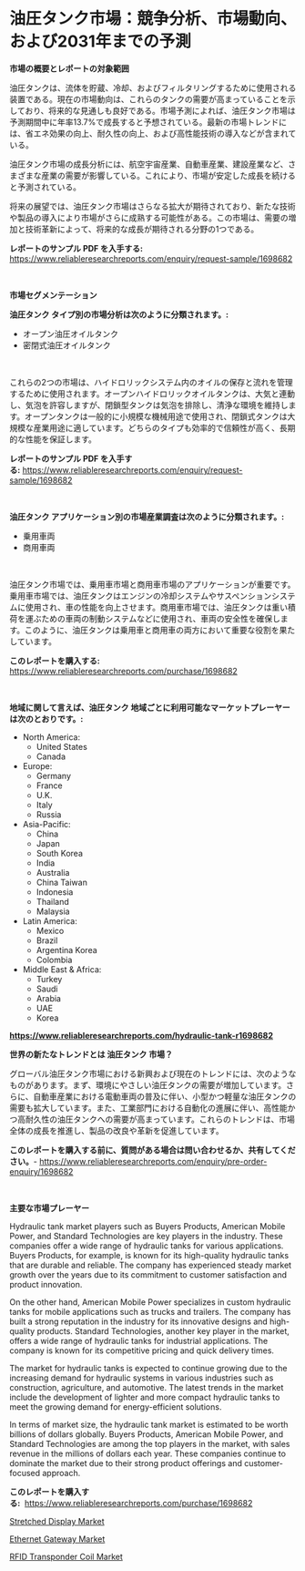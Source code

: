<p><h1>油圧タンク市場：競争分析、市場動向、および2031年までの予測</h1></p><p><strong>市場の概要とレポートの対象範囲</strong></p>
<p><p>油圧タンクは、流体を貯蔵、冷却、およびフィルタリングするために使用される装置である。現在の市場動向は、これらのタンクの需要が高まっていることを示しており、将来的な見通しも良好である。市場予測によれば、油圧タンク市場は予測期間中に年率13.7%で成長すると予想されている。最新の市場トレンドには、省エネ効果の向上、耐久性の向上、および高性能技術の導入などが含まれている。</p><p>油圧タンク市場の成長分析には、航空宇宙産業、自動車産業、建設産業など、さまざまな産業の需要が影響している。これにより、市場が安定した成長を続けると予測されている。</p><p>将来の展望では、油圧タンク市場はさらなる拡大が期待されており、新たな技術や製品の導入により市場がさらに成熟する可能性がある。この市場は、需要の増加と技術革新によって、将来的な成長が期待される分野の1つである。</p></p>
<p><strong>レポートのサンプル PDF を入手する:</strong> <a href="https://www.reliableresearchreports.com/enquiry/request-sample/1698682">https://www.reliableresearchreports.com/enquiry/request-sample/1698682</a></p>
<p>&nbsp;</p>
<p><strong>市場セグメンテーション</strong></p>
<p><strong>油圧タンク タイプ別の市場分析は次のように分類されます。:</strong></p>
<p><ul><li>オープン油圧オイルタンク</li><li>密閉式油圧オイルタンク</li></ul></p>
<p>&nbsp;</p>
<p><p>これらの2つの市場は、ハイドロリックシステム内のオイルの保存と流れを管理するために使用されます。オープンハイドロリックオイルタンクは、大気と連動し、気泡を許容しますが、閉鎖型タンクは気泡を排除し、清浄な環境を維持します。オープンタンクは一般的に小規模な機械用途で使用され、閉鎖式タンクは大規模な産業用途に適しています。どちらのタイプも効率的で信頼性が高く、長期的な性能を保証します。</p></p>
<p><strong>レポートのサンプル PDF を入手する:</strong>&nbsp;<a href="https://www.reliableresearchreports.com/enquiry/request-sample/1698682">https://www.reliableresearchreports.com/enquiry/request-sample/1698682</a></p>
<p>&nbsp;</p>
<p><strong> 油圧タンク アプリケーション別の市場産業調査は次のように分類されます。:</strong></p>
<p><ul><li>乗用車両</li><li>商用車両</li></ul></p>
<p>&nbsp;</p>
<p><p>油圧タンク市場では、乗用車市場と商用車市場のアプリケーションが重要です。乗用車市場では、油圧タンクはエンジンの冷却システムやサスペンションシステムに使用され、車の性能を向上させます。商用車市場では、油圧タンクは重い積荷を運ぶための車両の制動システムなどに使用され、車両の安全性を確保します。このように、油圧タンクは乗用車と商用車の両方において重要な役割を果たしています。</p></p>
<p><strong>このレポートを購入する:</strong>&nbsp; <a href="https://www.reliableresearchreports.com/purchase/1698682">https://www.reliableresearchreports.com/purchase/1698682</a></p>
<p>&nbsp;</p>
<p><strong>地域に関して言えば、油圧タンク 地域ごとに利用可能なマーケットプレーヤーは次のとおりです。:</strong></p>
<p><ul>
    <li>
        North America:
        <ul>
            <li>United States</li>
            <li>Canada</li>
        </ul>
    </li>
    <li>
        Europe:
        <ul>
            <li>Germany</li>
            <li>France</li>
            <li>U.K.</li>
            <li>Italy</li>
            <li>Russia</li>
        </ul>
    </li>
    <li>
        Asia-Pacific:
        <ul>
            <li>China</li>
            <li>Japan</li>
            <li>South Korea</li>
            <li>India</li>
            <li>Australia</li>
            <li>China Taiwan</li>
            <li>Indonesia</li>
            <li>Thailand</li>
            <li>Malaysia</li>
        </ul>
    </li>
    <li>
        Latin America:
        <ul>
            <li>Mexico</li>
            <li>Brazil</li>
            <li>Argentina Korea</li>
            <li>Colombia</li>
        </ul>
    </li>
    <li>
        Middle East & Africa:
        <ul>
            <li>Turkey</li>
            <li>Saudi</li>
            <li>Arabia</li>
            <li>UAE</li>
            <li>Korea</li>
        </ul>
    </li>
    </ul></p>
<p><strong><a href="https://www.reliableresearchreports.com/hydraulic-tank-r1698682">https://www.reliableresearchreports.com/hydraulic-tank-r1698682</a></strong>&nbsp;</p>
<p><strong>世界の新たなトレンドとは 油圧タンク 市場？</strong></p>
<p><p>グローバル油圧タンク市場における新興および現在のトレンドには、次のようなものがあります。まず、環境にやさしい油圧タンクの需要が増加しています。さらに、自動車産業における電動車両の普及に伴い、小型かつ軽量な油圧タンクの需要も拡大しています。また、工業部門における自動化の進展に伴い、高性能かつ高耐久性の油圧タンクへの需要が高まっています。これらのトレンドは、市場全体の成長を推進し、製品の改良や革新を促進しています。</p></p>
<p><strong>このレポートを購入する前に、質問がある場合は問い合わせるか、共有してください。</strong>- <a href="https://www.reliableresearchreports.com/enquiry/pre-order-enquiry/1698682">https://www.reliableresearchreports.com/enquiry/pre-order-enquiry/1698682</a></p>
<p>&nbsp;</p>
<p><strong>主要な市場プレーヤー</strong></p>
<p><p>Hydraulic tank market players such as Buyers Products, American Mobile Power, and Standard Technologies are key players in the industry. These companies offer a wide range of hydraulic tanks for various applications. Buyers Products, for example, is known for its high-quality hydraulic tanks that are durable and reliable. The company has experienced steady market growth over the years due to its commitment to customer satisfaction and product innovation.</p><p>On the other hand, American Mobile Power specializes in custom hydraulic tanks for mobile applications such as trucks and trailers. The company has built a strong reputation in the industry for its innovative designs and high-quality products. Standard Technologies, another key player in the market, offers a wide range of hydraulic tanks for industrial applications. The company is known for its competitive pricing and quick delivery times.</p><p>The market for hydraulic tanks is expected to continue growing due to the increasing demand for hydraulic systems in various industries such as construction, agriculture, and automotive. The latest trends in the market include the development of lighter and more compact hydraulic tanks to meet the growing demand for energy-efficient solutions.</p><p>In terms of market size, the hydraulic tank market is estimated to be worth billions of dollars globally. Buyers Products, American Mobile Power, and Standard Technologies are among the top players in the market, with sales revenue in the millions of dollars each year. These companies continue to dominate the market due to their strong product offerings and customer-focused approach.</p></p>
<p><strong>このレポートを購入する:</strong>&nbsp;&nbsp;<a href="https://www.reliableresearchreports.com/purchase/1698682">https://www.reliableresearchreports.com/purchase/1698682</a></p>
<p><p><a href="https://view.publitas.com/reportprime-1/stretched-display-market-insight-market-trends-growth-forecasted-from-2024-to-2031/">Stretched Display Market</a></p><p><a href="https://view.publitas.com/reportprime-1/ethernet-gateway-market-analysis-and-sze-forecasted-for-period-from-2024-to-2031/">Ethernet Gateway Market</a></p><p><a href="https://view.publitas.com/reportprime-1/rfid-transponder-coil-market-analysis-its-cagr-market-segmentation-and-global-industry-overview/">RFID Transponder Coil Market</a></p></p>